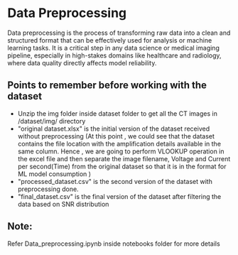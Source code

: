 # Data Preprocessing 

Data preprocessing is the process of transforming raw data into a clean and structured format that can be effectively used for analysis or machine learning tasks. It is a critical step in any data science or medical imaging pipeline, especially in high-stakes domains like healthcare and radiology, where data quality directly affects model reliability.

Points to remember before working with the dataset
--------------------------------------------------
- Unzip the img folder inside dataset folder to get all the CT images in /dataset/img/ directory
- "original dataset.xlsx" is the initial version of the dataset received without preprocessing (At this point , we could see that the dataset contains the file location with the amplification details available in the same column. Hence , we are going to perform VLOOKUP operation in the excel file and then separate the image filename, Voltage and Current per second(Time) from the original dataset so that it is in the format for ML model consumption )
- "processed_dataset.csv" is the second version of the dataset with preprocessing done.
- "final_dataset.csv" is the final version of the dataset after filtering the data based on SNR distribution

Note:
-----
Refer Data_preprocessing.ipynb inside notebooks folder for more details 
